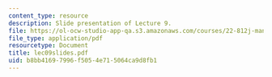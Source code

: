 ```yaml
---
content_type: resource
description: Slide presentation of Lecture 9.
file: https://ol-ocw-studio-app-qa.s3.amazonaws.com/courses/22-812j-managing-nuclear-technology-spring-2004/b8bb41697996f5054e715064ca9d8fb1_lec09slides.pdf
file_type: application/pdf
resourcetype: Document
title: lec09slides.pdf
uid: b8bb4169-7996-f505-4e71-5064ca9d8fb1
---
```

